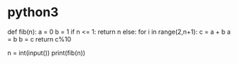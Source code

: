 # python3
def fib(n):
    a = 0
    b = 1
    if n <= 1:
        return n
    else:
        for i in range(2,n+1):
            c = a + b
            a = b
            b = c
        return c%10

n = int(input())
print(fib(n))
